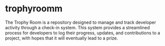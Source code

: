 # trophyroomm

The Trophy Room is a repository designed to manage and track developer activity through a check-in system. This system provides a streamlined process for developers to log their progress, updates, and contributions to a project, with hopes that it will eventually lead to a prize.


